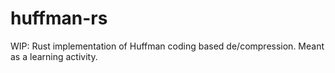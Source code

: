 # huffman-rs
WIP: Rust implementation of Huffman coding based de/compression. Meant as a learning activity.
